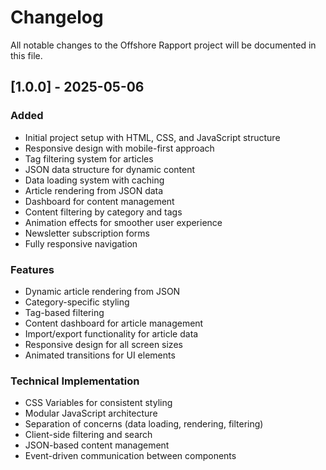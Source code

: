 # Changelog

All notable changes to the Offshore Rapport project will be documented in this file.

## [1.0.0] - 2025-05-06

### Added
- Initial project setup with HTML, CSS, and JavaScript structure
- Responsive design with mobile-first approach
- Tag filtering system for articles
- JSON data structure for dynamic content
- Data loading system with caching
- Article rendering from JSON data
- Dashboard for content management
- Content filtering by category and tags
- Animation effects for smoother user experience
- Newsletter subscription forms
- Fully responsive navigation

### Features
- Dynamic article rendering from JSON
- Category-specific styling
- Tag-based filtering
- Content dashboard for article management
- Import/export functionality for article data
- Responsive design for all screen sizes
- Animated transitions for UI elements

### Technical Implementation
- CSS Variables for consistent styling
- Modular JavaScript architecture
- Separation of concerns (data loading, rendering, filtering)
- Client-side filtering and search
- JSON-based content management
- Event-driven communication between components